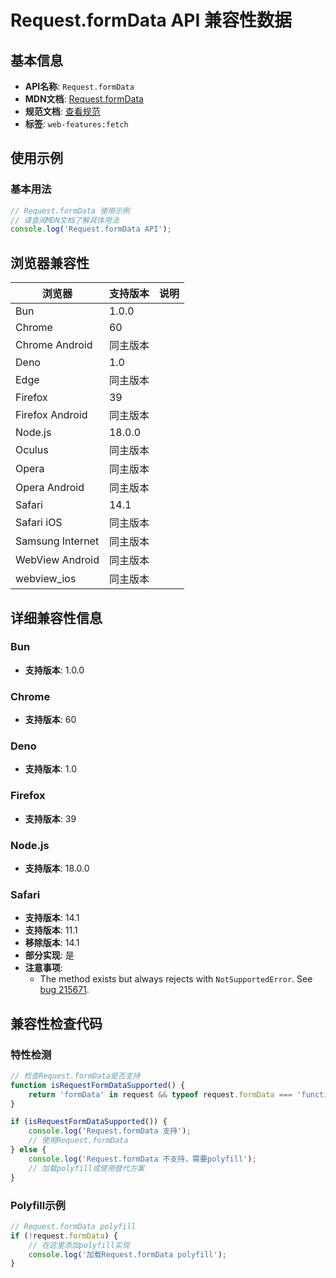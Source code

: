 # Request.formData API 兼容性数据

## 基本信息

- **API名称**: `Request.formData`
- **MDN文档**: [Request.formData](https://developer.mozilla.org/docs/Web/API/Request/formData)
- **规范文档**: [查看规范](https://fetch.spec.whatwg.org/#ref-for-dom-body-formdata①)
- **标签**: `web-features:fetch`

## 使用示例

### 基本用法

```javascript
// Request.formData 使用示例
// 请查阅MDN文档了解具体用法
console.log('Request.formData API');
```

## 浏览器兼容性

| 浏览器 | 支持版本 | 说明 |
|--------|----------|------|
| Bun | 1.0.0 |  |
| Chrome | 60 |  |
| Chrome Android | 同主版本 |  |
| Deno | 1.0 |  |
| Edge | 同主版本 |  |
| Firefox | 39 |  |
| Firefox Android | 同主版本 |  |
| Node.js | 18.0.0 |  |
| Oculus | 同主版本 |  |
| Opera | 同主版本 |  |
| Opera Android | 同主版本 |  |
| Safari | 14.1 |  |
| Safari iOS | 同主版本 |  |
| Samsung Internet | 同主版本 |  |
| WebView Android | 同主版本 |  |
| webview_ios | 同主版本 |  |

## 详细兼容性信息

### Bun

- **支持版本**: 1.0.0

### Chrome

- **支持版本**: 60

### Deno

- **支持版本**: 1.0

### Firefox

- **支持版本**: 39

### Node.js

- **支持版本**: 18.0.0

### Safari

- **支持版本**: 14.1
- **支持版本**: 11.1
- **移除版本**: 14.1
- **部分实现**: 是
- **注意事项**:
  - The method exists but always rejects with `NotSupportedError`. See [bug 215671](https://webkit.org/b/215671).

## 兼容性检查代码

### 特性检测

```javascript
// 检查Request.formData是否支持
function isRequestFormDataSupported() {
    return 'formData' in request && typeof request.formData === 'function';
}

if (isRequestFormDataSupported()) {
    console.log('Request.formData 支持');
    // 使用Request.formData
} else {
    console.log('Request.formData 不支持，需要polyfill');
    // 加载polyfill或使用替代方案
}
```

### Polyfill示例

```javascript
// Request.formData polyfill
if (!request.formData) {
    // 在这里添加polyfill实现
    console.log('加载Request.formData polyfill');
}
```


